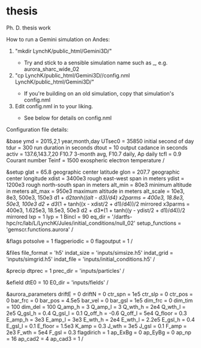 # thesis
Ph. D. thesis work

How to run a Gemini simulation on Andes:
1)  "mkdir LynchK/public_html/Gemini3D/<SIMULATION NAME>"
    -   Try and stick to a sensible simulation name such as <function>_<type>_<descriptor>_<version>, e.g. aurora_sharc_wide_02
2)  "cp LynchK/public_html/Gemini3D/<PREVIOUS SIMULATION NAME>/config.nml LynchK/public_html/Gemini3D/<SIMULATION NAME>"
    -   If you're building on an old simulation, copy that simulation's config.nml
3)  Edit config.nml in <SIMULATION NAME> to your liking.
    -   See below for details on config.nml


Configuration file details:

&base
ymd = 2015,2,1              year,month,day
UTsec0 = 35850              initial second of day
tdur = 300                  run duration in seconds
dtout = 10                  output cadance in seconds
activ = 137.6,143.7,20      F10.7 3-month avg, F10.7 daily, Ap daily
tcfl = 0.9                  Courant number
Teinf = 1500                exospheric electron temperature
/

&setup
glat = 65.8                             geographic center latitude
glon = 207.7                            geographic center longitude
xdist = 3400e3                          rough east-west span in meters
ydist = 1200e3                          rough north-south span in meters
alt_min = 80e3                          minimum altitude in meters
alt_max = 950e3                         maximum altitude in meters
alt_scale = 10e3, 8e3, 500e3, 150e3     d1 + d2*tanh((alt - d3)/d4)
x2parms = 400e3, 18.8e3, 50e3, 100e3    d2 + d3*(1 + tanh((x - xdist/2 + d1)/d4))/2 mirrored
x3parms = 400e3, 1.625e3, 18.5e3, 50e3  d2 + d3*(1 + tanh((y - ydist/2 + d1)/d4))/2 mirrored
lxp = 1
lyp = 1
Bincl = 90
eq_dir = '/dartfs-hpc/rc/lab/L/LynchK/Jules/initial_conditions/null_02'
setup_functions = 'gemscr.functions.aurora'
/

&flags
potsolve = 1
flagperiodic = 0
flagoutput = 1
/

&files
file_format = 'h5'
indat_size = 'inputs/simsize.h5'
indat_grid = 'inputs/simgrid.h5'
indat_file = 'inputs/initial_conditions.h5'
/

&precip
dtprec = 1
prec_dir = 'inputs/particles'
/

&efield
dtE0 = 10
E0_dir = 'inputs/fields'
/

&aurora_parameters
driftE = 0
driftN = 0
ctr_spn = 1e5
ctr_slp = 0
ctr_pos = 0
bar_frc = 0
bar_pos = 4.5e5
bar_vel = 0
bar_gsl = 1e5
dim_frc = 0
dim_tim = 100
dim_del = 100
Q_amp_h = 3
Q_amp_l = 3
Q_wth_h = 2e4
Q_wth_l = 2e5
Q_gsl_h = 0.4
Q_gsl_l = 0.1
Q_off_h = -0.6
Q_off_l = 5e4
Q_floor = 0.3
E_amp_h = 3e3
E_amp_l = 3e3
E_wth_h = 2e4
E_wth_l = 2.2e5
E_gsl_h = 0.4
E_gsl_l = 0.1
E_floor = 1.5e3
K_amp = 0.3
J_wth = 3e5
J_gsl = 0.1
F_amp = 2e3
F_wth = 5e4
F_gsl = 0.3
flagdirich = 1
ap_ExBg = 0
ap_EyBg = 0
ap_np = 16
ap_cad2 = 4
ap_cad3 = 1
/
